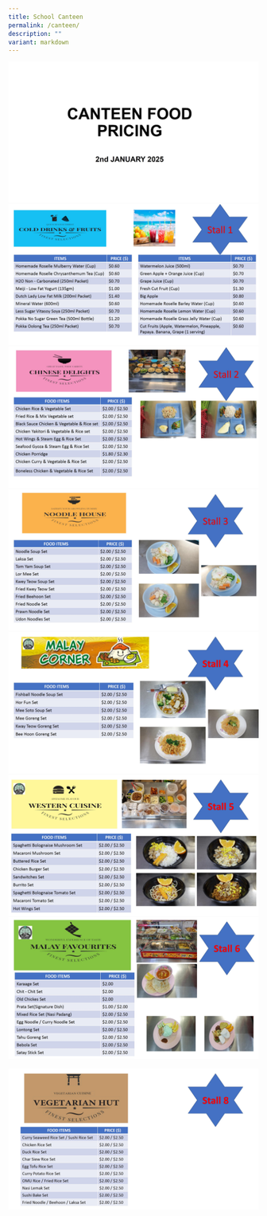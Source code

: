 ```yaml
---
title: School Canteen
permalink: /canteen/
description: ""
variant: markdown
---
```

![](/images/Canteen/Canteen_Pricing_for_2025_conv_1.jpg)
![](/images/Canteen/Canteen_Pricing_for_2025_conv_2.jpg)
![](/images/Canteen/Canteen_Pricing_for_2025_conv_3.jpg)
![](/images/Canteen/Canteen_Pricing_for_2025_conv_4.jpg)
![](/images/Canteen/Canteen_Pricing_for_2025_conv_5.jpg)
![](/images/Canteen/Canteen_Pricing_for_2025_conv_6.jpg)
![](/images/Canteen/Canteen_Pricing_for_2025_conv_7.jpg)
![]()
![](/images/Canteen/Canteen_Pricing_for_2025_conv_9.jpg)